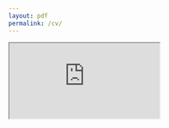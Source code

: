 ```yaml
---
layout: pdf
permalink: /cv/
---
```


<iframe src="https://drive.google.com/file/d/0B0ilPWGFklhhWEw0anBKdDdvbmM/view?usp=sharing"></iframe>
